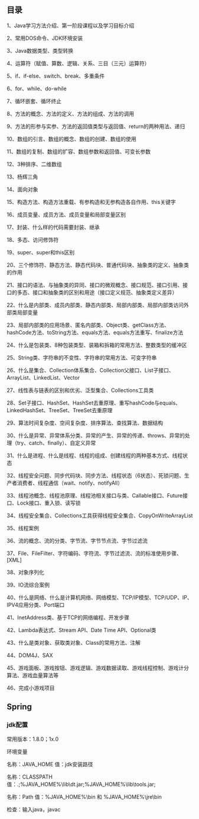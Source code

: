 ## 目录

1、Java学习方法介绍、第一阶段课程以及学习目标介绍

2、常用DOS命令、JDK环境安装

3、Java数据类型、类型转换

4、运算符（赋值、算数、逻辑、关系、三目（三元）运算符）

5、if、if-else、switch、break、多重条件

6、for、while、do-while

7、循环嵌套、循环终止

8、方法的概念、方法的定义、方法的组成、方法的调用

9、方法的形参与实参、方法的返回值类型与返回值、return的两种用法、递归

10、数组的引言、数组的概念、数组的创建、数组的使用

11、数组的复制、数组的扩容、数组参数和返回值、可变长参数

12、3种排序、二维数组

13、杨辉三角

14、面向对象

15、构造方法、构造方法重载、有参构造和无参构造各自作用、this关键字

16、成员变量、成员方法、成员变量和局部变量区别

17、封装、什么样的代码需要封装、继承

18、多态、访问修饰符

19、super、super和this区别

20、三个修饰符、静态方法、静态代码块、普通代码块、抽象类的定义、抽象类的作用

21、接口的语法、与抽象类的异同、接口的微观概念、接口规范、接口引用、接口的多态、接口和抽象类的区别和用途（接口定义规范、抽象类定义差异）

22、什么是内部类、成员内部类、静态内部类、局部内部类、局部内部类访问外部类局部变量

23、局部内部类的应用场景、匿名内部类、Object类、getClass方法、hashCode方法、toString方法、equals方法、equals方法重写、finalize方法

24、什么是包装类、8种包装类型、装箱和拆箱的常用方法、整数类型的缓冲区

25、String类、字符串的不变性、字符串的常用方法、可变字符串

26、什么是集合、Collection体系集合、Collection父接口、List子接口、ArrayList、LinkedList、Vector

27、线性表与链表的区别和优劣、泛型集合、Collections工具类

28、Set子接口、HashSet、HashSet去重原理、重写hashCode与equals、LinkedHashSet、TreeSet、TreeSet去重原理

29、算法时间复杂度、空间复杂度、排序算法、查找算法、数据结构

30、什么是异常、异常体系分类、异常的产生、异常的传递、throws、异常的处理（try、catch、finally）、自定义异常

31、什么是进程、什么是线程、线程的组成、创建线程的两种基本方式、线程状态

32、线程安全问题、同步代码块、同步方法、线程状态（6状态）、死锁问题、生产者消费者、线程通信（wait、notify、notifyAll）

33、线程池概念、线程池原理、线程池相关接口与类、Callable接口、Future接口、Lock接口、重入锁、读写锁

34、线程安全集合、Collections工具获得线程安全集合、CopyOnWriteArrayList

35、线程案例

36、流的概念、流的分类、字节流、字节节点流、字节过滤流

37、File、FileFilter、字符编码、字符流、字节过滤流、流的标准使用步骤、[XML]

38、对象序列化

39、IO流综合案例

40、什么是网络、什么是计算机网络、网络模型、TCP/IP模型、TCP/UDP、IP、IPV4应用分类、Port端口

41、InetAddress类、基于TCP的网络编程、开发步骤

42、Lambda表达式、Stream API、Date Time API、Optional类

43、什么是类对象、获取类对象、Class的常用方法、注解

44、DOM4J、SAX

45、游戏面板、游戏按钮、游戏逻辑、游戏数据读取、游戏线程控制、游戏计分算法、游戏血量算法等

46、完成小游戏项目

## Spring

### jdk配置

常用版本：1.8.0；1x.0

环境变量

名称：JAVA_HOME	值：jdk安装路径

名称：CLASSPATH	值：.;%JAVA_HOME%\lib\dt.jar;%JAVA_HOME%\lib\tools.jar;

名称：Path	值：%JAVA_HOME%\bin	和	%JAVA_HOME%\jre\bin

检查：输入java，javac
